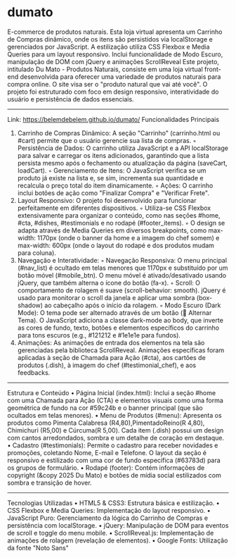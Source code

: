 # dumato
E-commerce de produtos naturais. Esta loja virtual apresenta um Carrinho de Compras dinâmico, onde os itens são persistidos via localStorage e gerenciados por JavaScript. A estilização utiliza CSS Flexbox e Media Queries para um layout responsivo. Inclui funcionalidade de Modo Escuro, manipulação de DOM com jQuery e animações ScrollReveal
Este projeto, intitulado Du Mato - Produtos Naturais, consiste em uma loja virtual front-end desenvolvida para oferecer uma variedade de produtos naturais para compra online. O site visa ser o "produto natural que vai até você".
O projeto foi estruturado com foco em design responsivo, interatividade do usuário e persistência de dados essenciais.

--------------------------------------------------------------------------------
Link: https://belemdebelem.github.io/dumato/
Funcionalidades Principais
1. Carrinho de Compras Dinâmico: A seção "Carrinho" (carrinho.html ou #cart) permite que o usuário gerencie sua lista de compras.
    ◦ Persistência de Dados: O carrinho utiliza JavaScript e a API localStorage para salvar e carregar os itens adicionados, garantindo que a lista persista mesmo após o fechamento ou atualização da página (saveCart, loadCart).
    ◦ Gerenciamento de Itens: O JavaScript verifica se um produto já existe na lista e, se sim, incrementa sua quantidade e recalcula o preço total do item dinamicamente.
    ◦ Ações: O carrinho inclui botões de ação como "Finalizar Compra" e "Verificar Frete".
2. Layout Responsivo: O projeto foi desenvolvido para funcionar perfeitamente em diferentes dispositivos.
    ◦ Utiliza-se CSS Flexbox extensivamente para organizar o conteúdo, como nas seções #home, #cta, #dishes, #testimonials e no rodapé (#footer_items).
    ◦ O design se adapta através de Media Queries em diversos breakpoints, como max-width: 1170px (onde o banner da home e a imagem do chef somem) e max-width: 600px (onde o layout do rodapé e dos produtos mudam para coluna).
3. Navegação e Interatividade:
    ◦ Navegação Responsiva: O menu principal (#nav_list) é ocultado em telas menores que 1170px e substituído por um botão móvel (#mobile_btn). O menu móvel é ativado/desativado usando jQuery, que também alterna o ícone do botão (fa-x).
    ◦ Scroll: O comportamento de rolagem é suave (scroll-behavior: smooth). jQuery é usado para monitorar o scroll da janela e aplicar uma sombra (box-shadow) ao cabeçalho após o início da rolagem.
    ◦ Modo Escuro (Dark Mode): O tema pode ser alternado através de um botão (🌙 Alternar Tema). O JavaScript adiciona a classe dark-mode ao body, que inverte as cores de fundo, texto, botões e elementos específicos do carrinho para tons escuros (e.g., #121212 e #1e1e1e para fundos).
4. Animações: As animações de entrada dos elementos na tela são gerenciadas pela biblioteca ScrollReveal. Animações específicas foram aplicadas à seção de Chamada para Ação (#cta), aos cartões de produtos (.dish), à imagem do chef (#testimonial_chef), e aos feedbacks.

--------------------------------------------------------------------------------
Estrutura e Conteúdo
• Página Inicial (index.html): Inclui a seção #home com uma Chamada para Ação (CTA) e elementos visuais como uma forma geométrica de fundo na cor #59c24b e o banner principal (que são ocultados em telas menores).
• Menu de Produtos (#menu): Apresenta os produtos como Pimenta Calabresa (R4,80),PimentadoReino(R 4,80), Chimichuri (R5,00) e
Cúrcuma(R 5,00). Cada item (.dish) possui um design com cantos arredondados, sombra e um detalhe de coração em destaque.
• Cadastro (#testimonials): Permite o cadastro para receber novidades e promoções, coletando Nome, E-mail e Telefone. O layout da seção é responsivo e estilizado com uma cor de fundo específica (#63783d) para os grupos de formulário.
• Rodapé (footer): Contém informações de copyright (&copy 2025 Du Mato) e botões de mídia social estilizados com sombra e transição de hover.

--------------------------------------------------------------------------------
Tecnologias Utilizadas
• HTML5 & CSS3: Estrutura básica e estilização.
• CSS Flexbox e Media Queries: Implementação do layout responsivo.
• JavaScript Puro: Gerenciamento da lógica do Carrinho de Compras e persistência com localStorage.
• jQuery: Manipulação de DOM para eventos de scroll e toggle do menu mobile.
• ScrollReveal.js: Implementação de animações de rolagem (revelação de elementos).
• Google Fonts: Utilização da fonte "Noto Sans"
